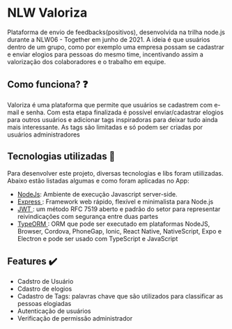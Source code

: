# NLW Valoriza
Plataforma de envio de feedbacks(positivos), desenvolvida na trilha node.js durante a NLW06 - Together em junho de 2021. A ideia é que usuários dentro de um grupo, como por exemplo uma empresa possam se cadastrar e enviar elogios para pessoas do mesmo time, incentivando assim a valorização dos colaboradores e o trabalho em equipe.


## Como funciona? ❓
Valoriza é uma plataforma que permite que usuários se cadastrem com e-mail e senha. Com esta etapa finalizada é possível enviar/cadastrar elogios para outros usuários e adicionar tags inspiradoras para deixar tudo ainda mais interessante. 
As tags são limitadas e só podem ser criadas por usuários administradores

## Tecnologias utilizadas 🧑‍
Para desenvolver este projeto, diversas tecnologias e libs foram utiilizadas. Abaixo estão listadas algumas e como foram aplicadas no App:
- [ NodeJs](https://nodejs.org/en/ "NodeJs"):  Ambiente de execução Javascript server-side.
- [ Express ](https://expressjs.com/pt-br/ " Express "): Framework web rápido, flexível e minimalista para Node.js
- [ JWT ](https://jwt.io/ "JWT"): um método RFC 7519 aberto e padrão do setor para representar reivindicações com segurança entre duas partes
- [ TypeORM ](https://typeorm.io/#/ "TypeORM") : ORM que pode ser executado em plataformas NodeJS, Browser, Cordova, PhoneGap, Ionic, React Native, NativeScript, Expo e Electron e pode ser usado com TypeScript e JavaScript   

## Features ✔️
 - Cadstro de Usuário
 - Cdastro de elogios
 - Cadastro de Tags: palavras chave que são utilizados para classificar as pessoas elogiadas
 - Autenticação de usuários
 - Verificação de permissão administrador 

